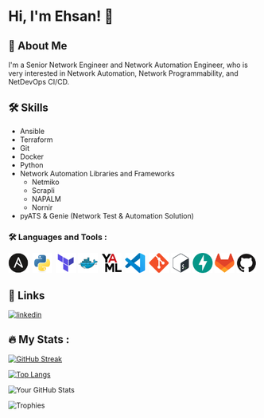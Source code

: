 # Hi, I'm Ehsan! 👋

## 🚀 About Me
I'm a Senior Network Engineer and Network Automation Engineer, who is very interested in Network Automation, Network Programmability, and NetDevOps CI/CD.

## 🛠 Skills
* Ansible
* Terraform
* Git
* Docker
* Python
* Network Automation Libraries and Frameworks
  * Netmiko
  * Scrapli
  * NAPALM
  * Nornir
* pyATS & Genie (Network Test & Automation Solution)

### :hammer_and_wrench: Languages and Tools :
<div>
  <img src="https://github.com/devicons/devicon/blob/master/icons/ansible/ansible-original.svg" title="Ansible" alt="Ansible" width="40" height="40"/>&nbsp;
  <img src="https://github.com/devicons/devicon/blob/master/icons/python/python-original.svg" title="Python" alt="Python" width="40" height="40"/>&nbsp;
  <img src="https://github.com/devicons/devicon/blob/master/icons/terraform/terraform-original.svg" title="Terraform" **alt="Terraform" width="40" height="40"/>
  <img src="https://github.com/devicons/devicon/blob/master/icons/docker/docker-original.svg" title="Docker" alt="Docker" width="40" height="40"/>&nbsp;
  <img src="https://github.com/devicons/devicon/blob/master/icons/yaml/yaml-original.svg" title="YAML" alt="YAML" width="40" height="40"/>&nbsp;
  <img src="https://github.com/devicons/devicon/blob/master/icons/vscode/vscode-original.svg" title="VSCode" alt="VSCode" width="40" height="40"/>&nbsp;
  <img src="https://github.com/devicons/devicon/blob/master/icons/git/git-original.svg" title="Git" **alt="Git" width="40" height="40"/>
  <img src="https://github.com/devicons/devicon/blob/master/icons/bash/bash-original.svg" title="Bash" **alt="Bash" width="40" height="40"/>
  <img src="https://github.com/devicons/devicon/blob/master/icons/fastapi/fastapi-original.svg" title="FastAPI" **alt="FastAPI" width="40" height="40"/>
  <img src="https://github.com/devicons/devicon/blob/master/icons/gitlab/gitlab-original.svg" title="GitLab" **alt="GitLab" width="40" height="40"/>
  <img src="https://github.com/devicons/devicon/blob/master/icons/github/github-original.svg" title="GitHub" **alt="GitHub" width="40" height="40"/>
</div>

## 🔗 Links
[![linkedin](https://img.shields.io/badge/linkedin-0A66C2?style=for-the-badge&logo=linkedin&logoColor=white)](https://www.linkedin.com/in/ehsanmomenibashusqeh/)

## :fire: My Stats :

[![GitHub Streak](https://streak-stats.demolab.com/?user=emomeni)](https://git.io/streak-stats)

[![Top Langs](https://github-readme-stats.vercel.app/api/top-langs/?username=emomeni&layout=compact&theme=vision-friendly-dark)](https://github.com/anuraghazra/github-readme-stats)

![Your GitHub Stats](https://github-readme-stats.vercel.app/api?username=emomeni&show_icons=true&theme=dracula)

![Trophies](https://github-profile-trophy.vercel.app/?username=emomeni&theme=onedark)

<!--
**emomeni/emomeni** is a ✨ _special_ ✨ repository because its `README.md` (this file) appears on your GitHub profile.

Here are some ideas to get you started:

- 🔭 I’m currently working on ...
- 🌱 I’m currently learning ...
- 👯 I’m looking to collaborate on ...
- 🤔 I’m looking for help with ...
- 💬 Ask me about ...
- 📫 How to reach me: ...
- 😄 Pronouns: ...
- ⚡ Fun fact: ...
-->
